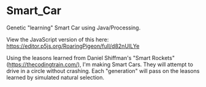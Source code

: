 # Smart_Car
Genetic "learning" Smart Car using Java/Processing.

View the JavaScript version of this here: https://editor.p5js.org/RoaringPigeon/full/d82nUILYe

Using the leasons learned from Daniel Shiffman's "Smart Rockets" (https://thecodingtrain.com/), I'm making Smart Cars.
They will attempt to drive in a circle without crashing.
Each "generation" will pass on the leasons learned by simulated natural selection.
